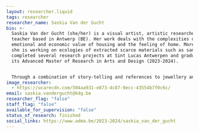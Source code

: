 ```yaml
---
layout: researcher.liquid
tags: researcher
researcher_name: Saskia Van der Gucht
bio: >-
  Saskia Van der Gucht (she/her) is a visual artist, artistic researcher and
  teacher based in Antwerp (BE). Her work deals with the complexities of
  emotional and economic value of housing and the feeling of home. More recently
  she is working on ecologies of extracted scarce materials such as sand. She
  completed several research projects at Sint Lucas Antwerpen and graduated from
  its Advanced Master of Research in Arts and Design (2023-2024). 


  Through a combination of story-telling and references to jewellery and architecture, she translates these subjects into objects, small installations, writing, photography and drawings.
image_researcher:
  - https://ucarecdn.com/504aa931-e873-4c87-9ecc-43554b7f0c6c/
email: saskia.vandergucht@kdg.be
researcher_flag: "false"
staff_flag: "false"
available_for_supervision: "false"
status_of_research: finished
social_links: https://www.adma.be/2023-2024/saskia_van_der_gucht
---
```

